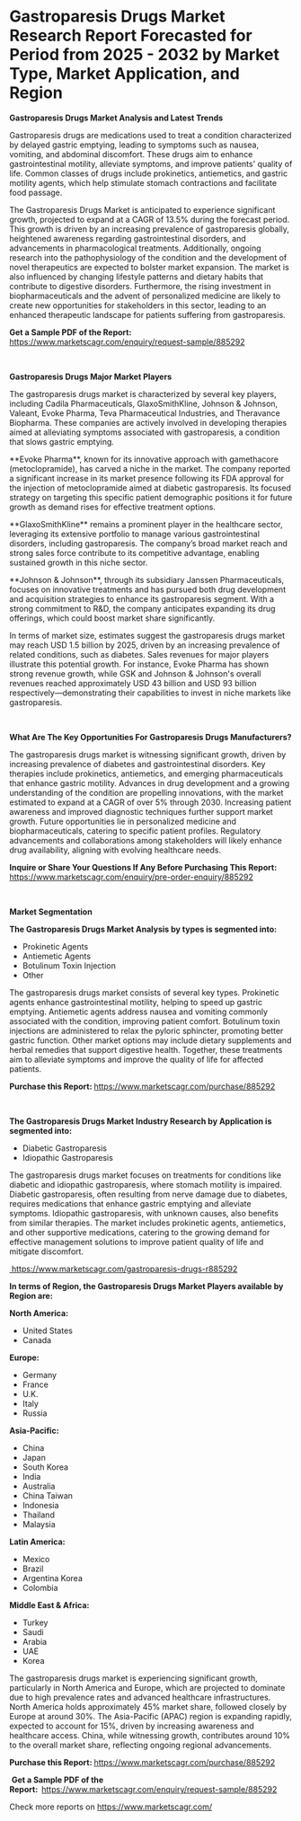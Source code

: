 <p><h1>Gastroparesis Drugs Market Research Report Forecasted for Period from 2025 -  2032 by Market Type, Market Application, and Region</h1></p><p><strong>Gastroparesis Drugs Market Analysis and Latest Trends</strong></p>
<p><p>Gastroparesis drugs are medications used to treat a condition characterized by delayed gastric emptying, leading to symptoms such as nausea, vomiting, and abdominal discomfort. These drugs aim to enhance gastrointestinal motility, alleviate symptoms, and improve patients' quality of life. Common classes of drugs include prokinetics, antiemetics, and gastric motility agents, which help stimulate stomach contractions and facilitate food passage.</p><p>The Gastroparesis Drugs Market is anticipated to experience significant growth, projected to expand at a CAGR of 13.5% during the forecast period. This growth is driven by an increasing prevalence of gastroparesis globally, heightened awareness regarding gastrointestinal disorders, and advancements in pharmacological treatments. Additionally, ongoing research into the pathophysiology of the condition and the development of novel therapeutics are expected to bolster market expansion. The market is also influenced by changing lifestyle patterns and dietary habits that contribute to digestive disorders. Furthermore, the rising investment in biopharmaceuticals and the advent of personalized medicine are likely to create new opportunities for stakeholders in this sector, leading to an enhanced therapeutic landscape for patients suffering from gastroparesis.</p></p>
<p><strong>Get a Sample PDF of the Report:&nbsp;</strong> <a href="https://www.marketscagr.com/enquiry/request-sample/885292?utm_campaign=1097&utm_medium=2&utm_source=Github&utm_content=ia&utm_term=08032025&utm_id=gastroparesis-drugs">https://www.marketscagr.com/enquiry/request-sample/885292</a></p>
<p>&nbsp;</p>
<p><strong>Gastroparesis Drugs Major Market Players</strong></p>
<p><p>The gastroparesis drugs market is characterized by several key players, including Cadila Pharmaceuticals, GlaxoSmithKline, Johnson & Johnson, Valeant, Evoke Pharma, Teva Pharmaceutical Industries, and Theravance Biopharma. These companies are actively involved in developing therapies aimed at alleviating symptoms associated with gastroparesis, a condition that slows gastric emptying.</p><p>**Evoke Pharma**, known for its innovative approach with gamethacore (metoclopramide), has carved a niche in the market. The company reported a significant increase in its market presence following its FDA approval for the injection of metoclopramide aimed at diabetic gastroparesis. Its focused strategy on targeting this specific patient demographic positions it for future growth as demand rises for effective treatment options.</p><p>**GlaxoSmithKline** remains a prominent player in the healthcare sector, leveraging its extensive portfolio to manage various gastrointestinal disorders, including gastroparesis. The company’s broad market reach and strong sales force contribute to its competitive advantage, enabling sustained growth in this niche sector.</p><p>**Johnson & Johnson**, through its subsidiary Janssen Pharmaceuticals, focuses on innovative treatments and has pursued both drug development and acquisition strategies to enhance its gastroparesis segment. With a strong commitment to R&D, the company anticipates expanding its drug offerings, which could boost market share significantly.</p><p>In terms of market size, estimates suggest the gastroparesis drugs market may reach USD 1.5 billion by 2025, driven by an increasing prevalence of related conditions, such as diabetes. Sales revenues for major players illustrate this potential growth. For instance, Evoke Pharma has shown strong revenue growth, while GSK and Johnson & Johnson's overall revenues reached approximately USD 43 billion and USD 93 billion respectively—demonstrating their capabilities to invest in niche markets like gastroparesis.</p></p>
<p>&nbsp;</p>
<p><strong>What Are The Key Opportunities For Gastroparesis Drugs Manufacturers?</strong></p>
<p><p>The gastroparesis drugs market is witnessing significant growth, driven by increasing prevalence of diabetes and gastrointestinal disorders. Key therapies include prokinetics, antiemetics, and emerging pharmaceuticals that enhance gastric motility. Advances in drug development and a growing understanding of the condition are propelling innovations, with the market estimated to expand at a CAGR of over 5% through 2030. Increasing patient awareness and improved diagnostic techniques further support market growth. Future opportunities lie in personalized medicine and biopharmaceuticals, catering to specific patient profiles. Regulatory advancements and collaborations among stakeholders will likely enhance drug availability, aligning with evolving healthcare needs.</p></p>
<p><strong>Inquire or Share Your Questions If Any Before Purchasing This Report:</strong> <a href="https://www.marketscagr.com/enquiry/pre-order-enquiry/885292?utm_campaign=1097&utm_medium=2&utm_source=Github&utm_content=ia&utm_term=08032025&utm_id=gastroparesis-drugs">https://www.marketscagr.com/enquiry/pre-order-enquiry/885292</a></p>
<p>&nbsp;</p>
<p><strong>Market Segmentation</strong></p>
<p><strong>The Gastroparesis Drugs Market Analysis by types is segmented into:</strong></p>
<p><ul><li>Prokinetic Agents</li><li>Antiemetic Agents</li><li>Botulinum Toxin Injection</li><li>Other</li></ul></p>
<p><p>The gastroparesis drugs market consists of several key types. Prokinetic agents enhance gastrointestinal motility, helping to speed up gastric emptying. Antiemetic agents address nausea and vomiting commonly associated with the condition, improving patient comfort. Botulinum toxin injections are administered to relax the pyloric sphincter, promoting better gastric function. Other market options may include dietary supplements and herbal remedies that support digestive health. Together, these treatments aim to alleviate symptoms and improve the quality of life for affected patients.</p></p>
<p><strong>Purchase this Report:&nbsp;</strong><a href="https://www.marketscagr.com/purchase/885292?utm_campaign=1097&utm_medium=2&utm_source=Github&utm_content=ia&utm_term=08032025&utm_id=gastroparesis-drugs">https://www.marketscagr.com/purchase/885292</a></p>
<p>&nbsp;</p>
<p><strong>The Gastroparesis Drugs Market Industry Research by Application is segmented into:</strong></p>
<p><ul><li>Diabetic Gastroparesis</li><li>Idiopathic Gastroparesis</li></ul></p>
<p><p>The gastroparesis drugs market focuses on treatments for conditions like diabetic and idiopathic gastroparesis, where stomach motility is impaired. Diabetic gastroparesis, often resulting from nerve damage due to diabetes, requires medications that enhance gastric emptying and alleviate symptoms. Idiopathic gastroparesis, with unknown causes, also benefits from similar therapies. The market includes prokinetic agents, antiemetics, and other supportive medications, catering to the growing demand for effective management solutions to improve patient quality of life and mitigate discomfort.</p></p>
<p><a href="https://www.marketscagr.com/gastroparesis-drugs-r885292?utm_campaign=1097&utm_medium=2&utm_source=Github&utm_content=ia&utm_term=08032025&utm_id=gastroparesis-drugs">&nbsp;https://www.marketscagr.com/gastroparesis-drugs-r885292</a></p>
<p><strong>In terms of Region, the Gastroparesis Drugs Market Players available by Region are:</strong></p>
<p>
    <p> <strong> North America: </strong>
        <ul>
            <li>United States</li>
            <li>Canada</li>
        </ul>
        </p> 
    <p> <strong> Europe: </strong>
        <ul>
            <li>Germany</li>
            <li>France</li>
            <li>U.K.</li>
            <li>Italy</li>
            <li>Russia</li>
        </ul>
        </p> 
    <p> <strong> Asia-Pacific: </strong>
        <ul>
            <li>China</li>
            <li>Japan</li>
            <li>South Korea</li>
            <li>India</li>
            <li>Australia</li>
            <li>China Taiwan</li>
            <li>Indonesia</li>
            <li>Thailand</li>
            <li>Malaysia</li>
        </ul>
        </p> 
    <p> <strong> Latin America: </strong>
        <ul>
            <li>Mexico</li>
            <li>Brazil</li>
            <li>Argentina Korea</li>
            <li>Colombia</li>
        </ul>
        </p> 
    <p> <strong> Middle East & Africa: </strong>
        <ul>
            <li>Turkey</li>
            <li>Saudi</li>
            <li>Arabia</li>
            <li>UAE</li>
            <li>Korea</li>
        </ul>
    </p>
    </p>
<p><p>The gastroparesis drugs market is experiencing significant growth, particularly in North America and Europe, which are projected to dominate due to high prevalence rates and advanced healthcare infrastructures. North America holds approximately 45% market share, followed closely by Europe at around 30%. The Asia-Pacific (APAC) region is expanding rapidly, expected to account for 15%, driven by increasing awareness and healthcare access. China, while witnessing growth, contributes around 10% to the overall market share, reflecting ongoing regional advancements.</p></p>
<p><strong>Purchase this Report: </strong><a href="https://www.marketscagr.com/purchase/885292?utm_campaign=1097&utm_medium=2&utm_source=Github&utm_content=ia&utm_term=08032025&utm_id=gastroparesis-drugs">https://www.marketscagr.com/purchase/885292</a></p>
<p>&nbsp;<strong>Get a Sample PDF of the Report:&nbsp;&nbsp;</strong><a href="https://www.marketscagr.com/enquiry/request-sample/885292?utm_campaign=1097&utm_medium=2&utm_source=Github&utm_content=ia&utm_term=08032025&utm_id=gastroparesis-drugs">https://www.marketscagr.com/enquiry/request-sample/885292</a></p>
<p><strong></strong></p>
<p>Check more reports on <a href="https://www.marketscagr.com/?utm_campaign=1097&utm_medium=2&utm_source=Github&utm_content=ia&utm_term=08032025&utm_id=gastroparesis-drugs">https://www.marketscagr.com/</a></p>